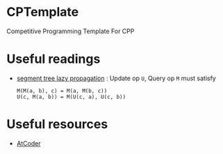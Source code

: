 # CPTemplate

Competitive Programming Template For CPP



# Useful readings

- [segment tree lazy propagation](https://www.acmicpc.net/blog/view/117) : Update op `U`, Query op `M` must satisfy
  ```
  M(M(a, b), c) = M(a, M(b, c))
  U(c, M(a, b)) = M(U(c, a), U(c, b))
  ```


# Useful resources

- [AtCoder](https://github.com/atcoder/ac-library)
